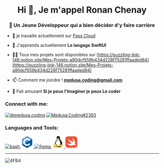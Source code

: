 <h1 align="center">Hi 👋, Je m'appel Ronan Chenay</h1>
<h3 align="center">🐣 Un Jeune Développeur qui a bien décider d'y faire carrière</h3>

- 🔭 je travaille actuellement sur [Pass Cloud](https://puzzling-link-146.notion.site/Pass-Cloud-7461b9a6ebc84871ac52add2bd41368a)

- 🌱 J'apprends actuellement **Le langage SwiftUI**

- 👨‍💻 Tous mes projets sont disponibles sur [https://puzzling-link-146.notion.site/Mes-Projets-a90dcf559b434d228f75281ffaaded84](https://puzzling-link-146.notion.site/Mes-Projets-a90dcf559b434d228f75281ffaaded84)

- 📫 Comment me joindre ! **medusa.coding@gmail.com**

- 🧠 Fait amusant **Si je peux l'Imaginer je peux Le coder**

<h3 align="left">Connect with me:</h3>
<p align="left">
<a href="https://instagram.com/@medusa.coding" target="blank"><img align="center" src="https://raw.githubusercontent.com/rahuldkjain/github-profile-readme-generator/master/src/images/icons/Social/instagram.svg" alt="@medusa.coding" height="30" width="40" /></a>
<a href="https://discord.gg/Medusa.Coding#2393" target="blank"><img align="center" src="https://raw.githubusercontent.com/rahuldkjain/github-profile-readme-generator/master/src/images/icons/Social/discord.svg" alt="Medusa.Coding#2393" height="30" width="40" /></a>
</p>

<h3 align="left">Languages and Tools:</h3>
<p align="left"> <a href="https://www.gnu.org/software/bash/" target="_blank" rel="noreferrer"> <img src="https://www.vectorlogo.zone/logos/gnu_bash/gnu_bash-icon.svg" alt="bash" width="40" height="40"/> </a> <a href="https://www.cprogramming.com/" target="_blank" rel="noreferrer"> <img src="https://raw.githubusercontent.com/devicons/devicon/master/icons/c/c-original.svg" alt="c" width="40" height="40"/> </a> <a href="https://www.figma.com/" target="_blank" rel="noreferrer"> <img src="https://www.vectorlogo.zone/logos/figma/figma-icon.svg" alt="figma" width="40" height="40"/> </a> <a href="https://www.linux.org/" target="_blank" rel="noreferrer"> <img src="https://raw.githubusercontent.com/devicons/devicon/master/icons/linux/linux-original.svg" alt="linux" width="40" height="40"/> </a> <a href="https://developer.apple.com/swift/" target="_blank" rel="noreferrer"> <img src="https://raw.githubusercontent.com/devicons/devicon/master/icons/swift/swift-original.svg" alt="swift" width="40" height="40"/> </a> </p>


____________________________________
![4FB4](https://user-images.githubusercontent.com/112567614/188019721-dabb9ed4-7ba8-4b55-b27e-24fc68ceb2da.gif)


                                           
   



